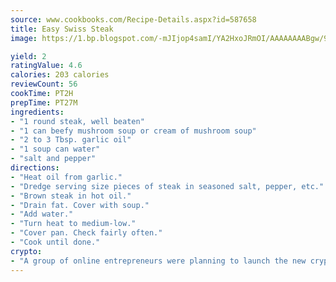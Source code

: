 ```yaml
---
source: www.cookbooks.com/Recipe-Details.aspx?id=587658
title: Easy Swiss Steak
image: https://1.bp.blogspot.com/-mJIjop4samI/YA2HxoJRmOI/AAAAAAAABgw/9Q6cN5purxQQ0M3111-VxRXtHYk4x987wCLcBGAsYHQ/s320/19.png

yield: 2
ratingValue: 4.6
calories: 203 calories
reviewCount: 56
cookTime: PT2H
prepTime: PT27M
ingredients:
- "1 round steak, well beaten"
- "1 can beefy mushroom soup or cream of mushroom soup"
- "2 to 3 Tbsp. garlic oil"
- "1 soup can water"
- "salt and pepper"
directions:
- "Heat oil from garlic."
- "Dredge serving size pieces of steak in seasoned salt, pepper, etc."
- "Brown steak in hot oil."
- "Drain fat. Cover with soup."
- "Add water."
- "Turn heat to medium-low."
- "Cover pan. Check fairly often."
- "Cook until done."
crypto:
- "A group of online entrepreneurs were planning to launch the new cryptocurrency on Thursday."
---
```

